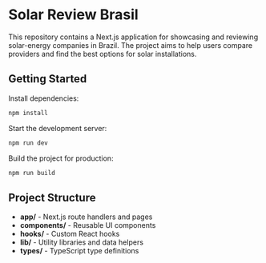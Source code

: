 # Solar Review Brasil

This repository contains a Next.js application for showcasing and reviewing solar-energy companies in Brazil. The project aims to help users compare providers and find the best options for solar installations.

## Getting Started

Install dependencies:

```bash
npm install
```

Start the development server:

```bash
npm run dev
```

Build the project for production:

```bash
npm run build
```

## Project Structure

- **app/** - Next.js route handlers and pages
- **components/** - Reusable UI components
- **hooks/** - Custom React hooks
- **lib/** - Utility libraries and data helpers
- **types/** - TypeScript type definitions
